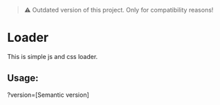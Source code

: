 > :warning: Outdated version of this project. Only for compatibility reasons!

# Loader

This is simple js and css loader.

## Usage:

?version=[Semantic version]